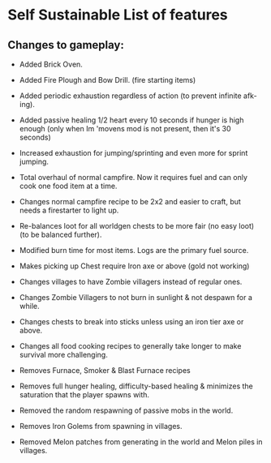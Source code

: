 # Self Sustainable List of features


## Changes to gameplay:

* Added Brick Oven.
* Added Fire Plough and Bow Drill. (fire starting items)
* Added periodic exhaustion regardless of action (to prevent infinite afk-ing).
* Added passive healing 1/2 heart every 10 seconds if hunger is high enough
(only when Im 'movens mod is not present, then it's 30 seconds)
* Increased exhaustion for jumping/sprinting and even more for sprint jumping.

* Total overhaul of normal campfire. Now it requires fuel and can only cook one food item at a time.
* Changes normal campfire recipe to be 2x2 and easier to craft, but needs a firestarter to light up.
* Re-balances loot for all worldgen chests to be more fair (no easy loot) (to be balanced further).
* Modified burn time for most items. Logs are the primary fuel source.
* Makes picking up Chest require Iron axe or above (gold not working)
* Changes villages to have Zombie villagers instead of regular ones.
* Changes Zombie Villagers to not burn in sunlight & not despawn for a while.
* Changes chests to break into sticks unless using an iron tier axe or above.
* Changes all food cooking recipes to generally take longer to make survival more challenging.

* Removes Furnace, Smoker & Blast Furnace recipes
* Removes full hunger healing, difficulty-based healing & minimizes the saturation that the player spawns with.
* Removed the random respawning of passive mobs in the world.
* Removes Iron Golems from spawning in villages.
* Removed Melon patches from generating in the world and Melon piles in villages.








